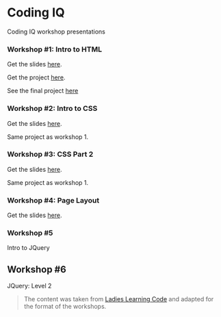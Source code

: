 # Coding IQ
Coding IQ workshop presentations

### Workshop #1: Intro to HTML
Get the slides [here](https://sweetiq.github.io/coding-iq/workshop1/slides.html).

Get the project [here](https://github.com/SweetIQ/coding-iq/archive/workshop1.zip).

See the final project [here](https://sweetiq.github.io/coding-iq/workshop1/project/reference/final.html)

### Workshop #2: Intro to CSS
Get the slides [here](https://sweetiq.github.io/coding-iq/workshop2/slides.html).

Same project as workshop 1.

### Workshop #3: CSS Part 2
Get the slides [here](https://sweetiq.github.io/coding-iq/workshop3/slides.html).

Same project as workshop 1.

### Workshop #4: Page Layout
Get the slides [here](https://sweetiq.github.io/coding-iq/workshop3/slides.html).

### Workshop #5
Intro to JQuery

## Workshop #6
JQuery: Level 2


> The content was taken from [Ladies Learning Code](https://github.com/ladieslearningcode) and adapted for the format of the workshops.